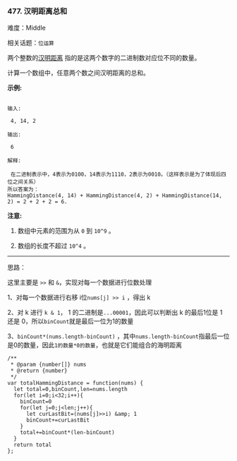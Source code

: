 ### 477. 汉明距离总和

难度：Middle

相关话题：`位运算`

两个整数的[汉明距离](https://baike.baidu.com/item/%E6%B1%89%E6%98%8E%E8%B7%9D%E7%A6%BB/475174?fr=aladdin)
 指的是这两个数字的二进制数对应位不同的数量。



计算一个数组中，任意两个数之间汉明距离的总和。



**示例:** 





```

输入:

 4, 14, 2

输出:

 6

解释:

 在二进制表示中，4表示为0100，14表示为1110，2表示为0010。（这样表示是为了体现后四位之间关系）
所以答案为：
HammingDistance(4, 14) + HammingDistance(4, 2) + HammingDistance(14, 2) = 2 + 2 + 2 = 6.

```


**注意:** 




1. 数组中元素的范围为从 `0` 到 `10^9` 。

2. 数组的长度不超过 `10^4` 。






-----

思路：

这里主要是 `>>` 和 `&`，实现对每一个数据进行位数处理

1、对每一个数据进行右移 i位`nums[j] >> i` ，得出 k

2、对 k 进行 `k & 1`， 1 的二进制是`...00001`，因此可以判断出 k 的最后1位是 1 还是 0，所以`binCount`就是最后一位为1的数量

3、`binCount*(nums.length-binCount)` ，其中`nums.length-binCount`指最后一位是0的数量，因此`1的数量*0的数量`，也就是它们能组合的海明距离


```
/**
 * @param {number[]} nums
 * @return {number}
 */
var totalHammingDistance = function(nums) {
  let total=0,binCount,len=nums.length
  for(let i=0;i<32;i++){
    binCount=0
    for(let j=0;j<len;j++){
      let curLastBit=(nums[j]>>i) &amp; 1
      binCount+=curLastBit
    }
    total+=binCount*(len-binCount)
  }
  return total
};



```

